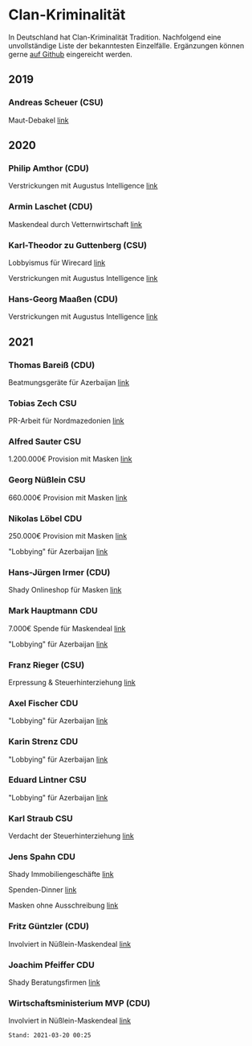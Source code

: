 # Clan-Kriminalität
In Deutschland hat Clan-Kriminalität Tradition. Nachfolgend eine unvollständige Liste der bekanntesten Einzelfälle. Ergänzungen können gerne [auf Github](https://github.com/clerosieu/clerosieu.github.io) eingereicht werden.

## 2019

### Andreas Scheuer (CSU)
Maut-Debakel [link](https://m.tagesspiegel.de/politik/maut-debakel-warum-das-vorgehen-von-verkehrsminister-scheuer-als-korruption-gelten-kann/25312724.html)

## 2020

### Philip Amthor (CDU)
Verstrickungen mit Augustus Intelligence [link](https://www.tagesschau.de/ausland/amthor-augustus-intelligence-101.html)

### Armin Laschet (CDU)
Maskendeal durch Vetternwirtschaft [link](https://www.fr.de/politik/armin-laschet-van-laack-sohn-joe-millionen-masken-deal-nrw-luxus-label-affaere-skandal-90118714.html)

### Karl-Theodor zu Guttenberg (CSU)
Lobbyismus für Wirecard [link](https://www.tagesschau.de/wirtschaft/unternehmen/wirecard-zu-guttenberg-lobbyismus-101.html)

Verstrickungen mit Augustus Intelligence [link](https://www.tagesschau.de/ausland/amthor-augustus-intelligence-101.html)

### Hans-Georg Maaßen (CDU)
Verstrickungen mit Augustus Intelligence [link](https://www.tagesschau.de/ausland/amthor-augustus-intelligence-101.html)


## 2021

### Thomas Bareiß (CDU)
Beatmungsgeräte für Azerbaijan [link](https://www.faz.net/aktuell/politik/inland/staatssekretaer-bareiss-wandte-sich-fuer-aserbaidschan-an-firma-17240769.html)


### Tobias Zech CSU
PR-Arbeit für Nordmazedonien [link](https://www.spiegel.de/politik/deutschland/csu-abgeordneter-tobias-zech-tritt-zurueck-a-515b7e08-81ef-442f-8634-7442523ebeac)


### Alfred Sauter CSU
1.200.000€ Provision mit Masken [link](https://www.augsburger-allgemeine.de/bayern/Ex-Justizminister-Sauter-soll-1-2-Millionen-Euro-ueber-Treuhandfirma-bezogen-haben-id59334981.html)


### Georg Nüßlein CSU
660.000€ Provision mit Masken [link](https://www.spiegel.de/politik/deutschland/georg-nuesslein-csu-politiker-soll-von-hessischem-lieferanten-bestochen-worden-sein-a-4f7a49ca-beb1-40f1-b4a8-3376e9c6d559)


### Nikolas Löbel CDU
250.000€ Provision mit Masken [link](https://www.spiegel.de/politik/deutschland/corona-masken-cdu-hinterbaenkler-kassierte-250-000-euro-provision-a-a5e31c3d-0002-0001-0000-000176138620)

"Lobbying" für Azerbaijan [link](https://web.archive.org/web/20210228032550/https://www.nikolas-loebel.de/reisebericht-meine-reise-nach-aserbaidschan/)

### Hans-Jürgen Irmer (CDU)
Shady Onlineshop für Masken [link](https://www.abgeordnetenwatch.de/blog/nebentaetigkeiten/cdu-abgeordneter-sammelte-masken-bestellungen-fuer-fragwuerdigen-onlineshop)


### Mark Hauptmann CDU
7.000€ Spende für Maskendeal [link](https://www.spiegel.de/politik/deutschland/unions-korruptionsaffaere-generalstaatsanwaltschaft-thueringen-prueft-ermittlungen-gegen-cdu-politiker-mark-hauptmann-a-c0783fc7-e39c-4048-8a9e-9665ba24db59)

"Lobbying" für Azerbaijan [link](https://www.spiegel.de/politik/deutschland/weiterer-cdu-politiker-wegen-aserbaidschan-geld-unter-verdacht-a-c2f14351-056b-42ad-bce0-0c15dcc763d2)


### Franz Rieger (CSU)
Erpressung & Steuerhinterziehung [link](https://www.tag24.de/justiz/gerichtsprozesse-bayern/regensburg-erpressung-und-steuerhinterziehung-csu-abgeordneter-rieger-muss-vor-gericht-1866133)


### Axel Fischer CDU
"Lobbying" für Azerbaijan [link](https://www.spiegel.de/politik/deutschland/axel-fischer-cdu-abgeordneter-soll-wegen-aserbaidschan-affaere-ausschussvorsitz-abgeben-a-1e686d1a-4009-462c-9af1-38396c996db5)


### Karin Strenz CDU
"Lobbying" für Azerbaijan [link](https://www.spiegel.de/politik/deutschland/aserbaidschan-affaere-razzien-gegen-unionspolitiker-strenz-und-lintner-a-21620f9e-93d7-4f29-9b68-476522e3af6b)


### Eduard Lintner CSU
"Lobbying" für Azerbaijan [link](https://www.spiegel.de/politik/deutschland/aserbaidschan-affaere-razzien-gegen-unionspolitiker-strenz-und-lintner-a-21620f9e-93d7-4f29-9b68-476522e3af6b)


### Karl Straub CSU
Verdacht der Steuerhinterziehung [link](https://correctiv.org/aktuelles/wirtschaft/2021/03/19/muenchner-justiz-ermittelt-gegen-csu-landtagsabgeordneten/)


### Jens Spahn CDU
Shady Immobiliengeschäfte [link](https://twitter.com/Schmidtlepp/status/1372803314627190790/photo/1)

Spenden-Dinner [link](https://www.tagesspiegel.de/politik/geselliges-abendessen-mitten-in-der-pandemie-umstrittenes-spenden-dinner-spahn-muss-jetzt-namen-nennen/26993552.html)

Masken ohne Ausschreibung [link](https://www.freitag.de/autoren/wolfgang-michal/jens-spahn-geniesst-das)


### Fritz Güntzler (CDU)
Involviert in Nüßlein-Maskendeal [link](https://twitter.com/a_watch/status/1367793145757458436)


### Joachim Pfeiffer CDU
Shady Beratungsfirmen [link](https://www.rnd.de/politik/lobby-verstrickungen-der-union-spd-sagt-verhandlungen-uber-erneuerbare-energien-gesetz-ab-NPWCWPWCR5HAJKGJYOB7B4JKTI.html)


### Wirtschaftsministerium MVP (CDU)
Involviert in Nüßlein-Maskendeal [link](https://twitter.com/reportmuenchen/status/1371936227738447877)


    Stand: 2021-03-20 00:25
